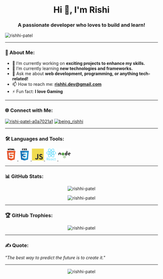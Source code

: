 <h1 align="center">Hi 👋, I'm Rishi</h1>
<h3 align="center">A passionate developer who loves to build and learn!</h3>

<p align="left"> <img src="https://komarev.com/ghpvc/?username=rishhi-patel&label=Profile%20views&color=0e75b6&style=flat" alt="rishhi-patel" /> </p>

---

### 🌟 About Me:

- 🔭 I’m currently working on **exciting projects to enhance my skills.**
- 🌱 I’m currently learning **new technologies and frameworks.**
- 💬 Ask me about **web development, programming, or anything tech-related!**
- 📫 How to reach me: **rishhi.dev@gmail.com**
- ⚡ Fun fact: **I love Gaming**

---

### 🌐 Connect with Me:

<p align="left">
<a href="https://linkedin.com/in/rishi-patel-a0a7021a1" target="blank"><img align="center" src="https://raw.githubusercontent.com/rahuldkjain/github-profile-readme-generator/master/src/images/icons/Social/linked-in-alt.svg" alt="rishi-patel-a0a7021a1" height="30" width="40" /></a>
<a href="https://instagram.com/being_rishhi" target="blank"><img align="center" src="https://raw.githubusercontent.com/rahuldkjain/github-profile-readme-generator/master/src/images/icons/Social/instagram.svg" alt="being_rishhi" height="30" width="40" /></a>
</p>

---

### 🛠️ Languages and Tools:

<p align="left">
    <a href="https://www.w3.org/html/" target="_blank" rel="noreferrer">
        <img src="https://raw.githubusercontent.com/devicons/devicon/master/icons/html5/html5-original-wordmark.svg" alt="html5" width="40" height="40"/>
    </a>
    <a href="https://www.w3schools.com/css/" target="_blank" rel="noreferrer">
        <img src="https://raw.githubusercontent.com/devicons/devicon/master/icons/css3/css3-original-wordmark.svg" alt="css3" width="40" height="40"/>
    </a>
    <a href="https://developer.mozilla.org/en-US/docs/Web/JavaScript" target="_blank" rel="noreferrer">
        <img src="https://raw.githubusercontent.com/devicons/devicon/master/icons/javascript/javascript-original.svg" alt="javascript" width="40" height="40"/>
    </a>
    <a href="https://reactjs.org/" target="_blank" rel="noreferrer">
        <img src="https://raw.githubusercontent.com/devicons/devicon/master/icons/react/react-original-wordmark.svg" alt="react" width="40" height="40"/>
    </a>
    <a href="https://nodejs.org" target="_blank" rel="noreferrer">
        <img src="https://raw.githubusercontent.com/devicons/devicon/master/icons/nodejs/nodejs-original-wordmark.svg" alt="nodejs" width="40" height="40"/>
    </a>
</p>

---

### 📊 GitHub Stats:

<p align="center">
    <img src="https://github-readme-stats.vercel.app/api?username=rishhi-patel&show_icons=true&locale=en" alt="rishhi-patel" />
</p>
<p align="center">
    <img src="https://github-readme-streak-stats.herokuapp.com/?user=rishhi-patel&" alt="rishhi-patel" />
</p>

---

### 🏆 GitHub Trophies:

<p align="center">
    <img src="https://github-profile-trophy.vercel.app/?username=rishhi-patel&theme=onedark" alt="rishhi-patel" />
</p>

---

### ✍️ Quote:

_"The best way to predict the future is to create it."_

---

<p align="center">
    <img src="https://github-readme-stats.vercel.app/api/top-langs?username=rishhi-patel&show_icons=true&locale=en&layout=compact" alt="rishhi-patel" />
</p>
